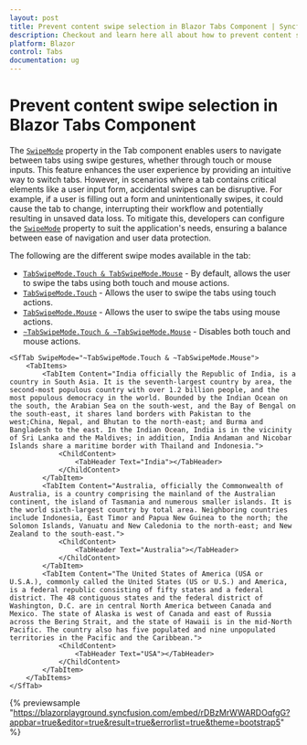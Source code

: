 ```yaml
---
layout: post
title: Prevent content swipe selection in Blazor Tabs Component | Syncfusion
description: Checkout and learn here all about how to prevent content swipe selection in Syncfusion Blazor Tabs component and more.
platform: Blazor
control: Tabs
documentation: ug
---
```


# Prevent content swipe selection in Blazor Tabs Component

The [`SwipeMode`](https://help.syncfusion.com/cr/blazor/Syncfusion.Blazor.Navigations.SfTab.html#Syncfusion_Blazor_Navigations_SfTab_SwipeMode) property in the Tab component enables users to navigate between tabs using swipe gestures, whether through touch or mouse inputs. This feature enhances the user experience by providing an intuitive way to switch tabs.
However, in scenarios where a tab contains critical elements like a user input form, accidental swipes can be disruptive. For example, if a user is filling out a form and unintentionally swipes, it could cause the tab to change, interrupting their workflow and potentially resulting in unsaved data loss.
To mitigate this, developers can configure the [`SwipeMode`](https://help.syncfusion.com/cr/blazor/Syncfusion.Blazor.Navigations.SfTab.html#Syncfusion_Blazor_Navigations_SfTab_SwipeMode) property to suit the application's needs, ensuring a balance between ease of navigation and user data protection.

The following are the different swipe modes available in the tab:

* [`TabSwipeMode.Touch & TabSwipeMode.Mouse`](https://help.syncfusion.com/cr/blazor/Syncfusion.Blazor.Navigations.TabSwipeMode.html) -  By default, allows the user to swipe the tabs using both touch and mouse actions.
* [`TabSwipeMode.Touch`](https://help.syncfusion.com/cr/blazor/Syncfusion.Blazor.Navigations.TabSwipeMode.html) - Allows the user to swipe the tabs using touch actions.
* [`TabSwipeMode.Mouse`](https://help.syncfusion.com/cr/blazor/Syncfusion.Blazor.Navigations.TabSwipeMode.html) - Allows the user to swipe the tabs using mouse actions.
* [`~TabSwipeMode.Touch & ~TabSwipeMode.Mouse`](https://help.syncfusion.com/cr/blazor/Syncfusion.Blazor.Navigations.TabSwipeMode.html) - Disables both touch and mouse actions.

```cshtml
<SfTab SwipeMode="~TabSwipeMode.Touch & ~TabSwipeMode.Mouse">
    <TabItems>
        <TabItem Content="India officially the Republic of India, is a country in South Asia. It is the seventh-largest country by area, the second-most populous country with over 1.2 billion people, and the most populous democracy in the world. Bounded by the Indian Ocean on the south, the Arabian Sea on the south-west, and the Bay of Bengal on the south-east, it shares land borders with Pakistan to the west;China, Nepal, and Bhutan to the north-east; and Burma and Bangladesh to the east. In the Indian Ocean, India is in the vicinity of Sri Lanka and the Maldives; in addition, India Andaman and Nicobar Islands share a maritime border with Thailand and Indonesia.">
            <ChildContent>
                <TabHeader Text="India"></TabHeader>
            </ChildContent>
        </TabItem>
        <TabItem Content="Australia, officially the Commonwealth of Australia, is a country comprising the mainland of the Australian continent, the island of Tasmania and numerous smaller islands. It is the world sixth-largest country by total area. Neighboring countries include Indonesia, East Timor and Papua New Guinea to the north; the Solomon Islands, Vanuatu and New Caledonia to the north-east; and New Zealand to the south-east.">
            <ChildContent>
                <TabHeader Text="Australia"></TabHeader>
            </ChildContent>
        </TabItem>
        <TabItem Content="The United States of America (USA or U.S.A.), commonly called the United States (US or U.S.) and America, is a federal republic consisting of fifty states and a federal district. The 48 contiguous states and the federal district of Washington, D.C. are in central North America between Canada and Mexico. The state of Alaska is west of Canada and east of Russia across the Bering Strait, and the state of Hawaii is in the mid-North Pacific. The country also has five populated and nine unpopulated territories in the Pacific and the Caribbean.">
            <ChildContent>
                <TabHeader Text="USA"></TabHeader>
            </ChildContent>
        </TabItem>
    </TabItems>
</SfTab>
```

{% previewsample "https://blazorplayground.syncfusion.com/embed/rDBzMrWWARDOqfgG?appbar=true&editor=true&result=true&errorlist=true&theme=bootstrap5" %}